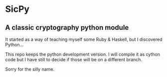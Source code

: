 SicPy
=====

A classic cryptography python module
------------------------------------

It started as a way of teaching myself some Ruby & Haskell, but I discovered Python...

This repo keeps the python development version.
I will compile it as cython code but I have still to decide if those will be on a different branch.

Sorry for the silly name.
